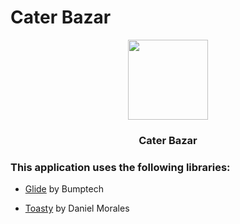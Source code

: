 # Cater Bazar

<div align="center">
	<img src="https://raw.githubusercontent.com/Kuttipishaash/Caterers-Bazar/master/app/src/main/res/mipmap-xxxhdpi/ic_launcher.png" width="128">
	<h3>Cater Bazar</h3>
</div>


### This application uses the following libraries:

- [Glide](https://github.com/bumptech/glide) by Bumptech

- [Toasty](https://github.com/GrenderG/Toasty) by Daniel Morales
